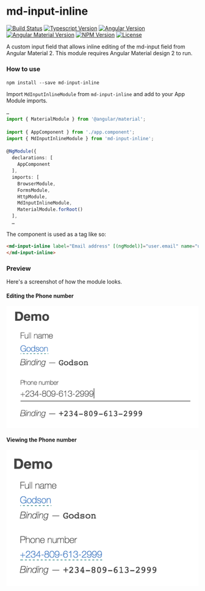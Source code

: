 # md-input-inline

[![Build Status](https://travis-ci.org/gottsohn/md-input-inline.svg?branch=master)](https://travis-ci.org/gottsohn/md-input-inline)
[![Typescript Version][typescript-image]][typescript-url]
[![Angular Version][ng2-image]][ng2-url]
[![Angular Material Version][ng-md-image]][ng-md-url]
[![NPM Version][npm-image]][npm-url]
[![License][license-image]][license-url]


A custom input field that allows inline editing of the md-input field from Angular Material 2.
This module requires Angular Material design 2 to run.


### How to use

`npm install --save md-input-inline`


Import `MdInputInlineModule` from `md-input-inline` and add to your App Module imports.


```ts
…
import { MaterialModule } from '@angular/material';

import { AppComponent } from './app.component';
import { MdInputInlineModule } from 'md-input-inline';

@NgModule({
  declarations: [
    AppComponent
  ],
  imports: [
    BrowserModule,
    FormsModule,
    HttpModule,
    MdInputInlineModule,
    MaterialModule.forRoot()
  ],
  …
```

The component is used as a tag like so:
```html
<md-input-inline label="Email address" [(ngModel)]="user.email" name="user.email">
</md-input-inline>
```

### Preview

Here's a screenshot of how the module looks.

#### Editing the Phone number
![Editing](./demo/assets/editing.png)

#### Viewing the Phone number

![Editing](./demo/assets/viewing.png)



[typescript-image]: https://img.shields.io/badge/Typescript-blue.svg
[typescript-url]: https://www.typescriptlang.org
[npm-image]: https://img.shields.io/npm/v/md-input-inline.svg
[npm-url]: https://npmjs.org/package/md-input-inline
[ng2-image]: https://img.shields.io/badge/Angular-2.0.0-red.svg
[ng2-url]: https://angular.io/
[ng-md-image]: https://img.shields.io/badge/Angular--MD-2.0.0-red.svg
[ng-md-url]: https://github.com/angular/material2
[license-image]: https://img.shields.io/badge/License-MIT-red.svg
[license-url]: LICENSE
